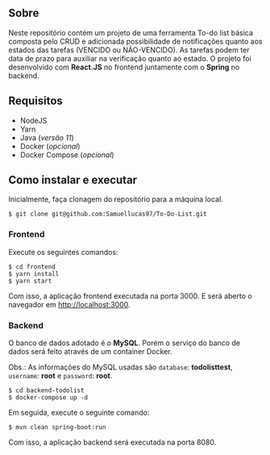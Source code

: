 ## Sobre

Neste repositório contém um projeto de uma ferramenta To-do list básica composta pelo CRUD e adicionada possibilidade de notificações quanto aos estados das tarefas (VENCIDO ou NÃO-VENCIDO). As tarefas podem ter data de prazo para auxiliar na verificação quanto ao estado. O projeto foi desenvolvido com **React.JS** no frontend juntamente com o **Spring** no backend.

## Requisitos

- NodeJS
- Yarn
- Java (_versão 11_)
- Docker (_opcional_)
- Docker Compose (_opcional_)

## Como instalar e executar

Inicialmente, faça clonagem do repositório para a máquina local.
```
$ git clone git@github.com:Samuellucas97/To-Do-List.git
```

### Frontend

Execute os seguintes comandos:

```
$ cd frontend
$ yarn install
$ yarn start
```
Com isso, a aplicação frontend executada na porta 3000. E será aberto o navegador em [http://localhost:3000](http://localhost:3000).

### Backend

O banco de dados adotado é o **MySQL**. Porém o serviço do banco de dados será feito através de um container Docker. 

Obs.: As informações do MySQL usadas são `database`: **todolisttest**, `username`: **root** e `password`: **root**.

```
$ cd backend-todolist
$ docker-compose up -d
```

Em seguida, execute o seguinte comando:

```
$ mvn clean spring-boot:run 
```

Com isso, a aplicação backend será executada na porta 8080.
